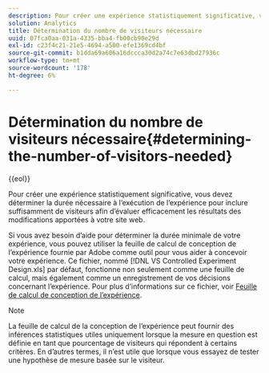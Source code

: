```yaml
---
description: Pour créer une expérience statistiquement significative, vous devez déterminer la durée nécessaire à l’exécution de l’expérience pour inclure suffisamment de visiteurs afin d’évaluer efficacement les résultats des modifications apportées à votre site web.
solution: Analytics
title: Détermination du nombre de visiteurs nécessaire
uuid: 07fca0aa-031a-4335-bba4-fb00cb90e29d
exl-id: c23f4c21-21e5-4694-a500-efe1369cd4bf
source-git-commit: b1dda69a606a16dccca30d2a74c7e63dbd27936c
workflow-type: tm+mt
source-wordcount: '178'
ht-degree: 6%

---
```


# Détermination du nombre de visiteurs nécessaire{#determining-the-number-of-visitors-needed}

{{eol}}

Pour créer une expérience statistiquement significative, vous devez déterminer la durée nécessaire à l’exécution de l’expérience pour inclure suffisamment de visiteurs afin d’évaluer efficacement les résultats des modifications apportées à votre site web.

Si vous avez besoin d’aide pour déterminer la durée minimale de votre expérience, vous pouvez utiliser la feuille de calcul de conception de l’expérience fournie par Adobe comme outil pour vous aider à concevoir votre expérience. Ce fichier, nommé [!DNL VS Controlled Experiment Design.xls] par défaut, fonctionne non seulement comme une feuille de calcul, mais également comme un enregistrement de vos décisions concernant l’expérience. Pour plus d’informations sur ce fichier, voir [Feuille de calcul de conception de l’expérience](../../../home/c-undst-ctrld-exp/t-exp-dsn-spst.md#task-d7f674980fe9415d80371d6020bcf164).

>[!NOTE]
>
>La feuille de calcul de la conception de l’expérience peut fournir des inférences statistiques utiles uniquement lorsque la mesure en question est définie en tant que pourcentage de visiteurs qui répondent à certains critères. En d’autres termes, il n’est utile que lorsque vous essayez de tester une hypothèse de mesure basée sur le visiteur.
